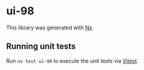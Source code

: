 # ui-98

This library was generated with [Nx](https://nx.dev).

## Running unit tests

Run `nx test ui-98` to execute the unit tests via [Vitest](https://vitest.dev/).
